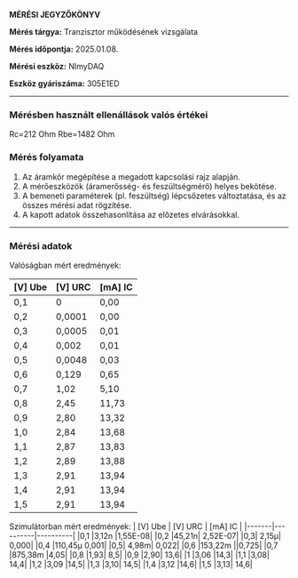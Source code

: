 **MÉRÉSI JEGYZŐKÖNYV**

**Mérés tárgya:** Tranzisztor működésének vizsgálata


**Mérés időpontja:** 2025.01.08.

**Mérési eszköz:** NImyDAQ

**Eszköz gyáriszáma:** 305E1ED

---
### **Mérésben használt ellenállások valós értékei**

Rc=212 Ohm
Rbe=1482 Ohm

### **Mérés folyamata**

1. Az áramkör megépítése a megadott kapcsolási rajz alapján.
2. A mérőeszközök (áramerősség- és feszültségmérő) helyes bekötése.
3. A bemeneti paraméterek (pl. feszültség) lépcsőzetes változtatása, és az összes mérési adat rögzítése.
4. A kapott adatok összehasonlítása az előzetes elvárásokkal.

---

### **Mérési adatok**

Valóságban mért eredmények:

| [V] Ube | [V] URC | [mA] IC |
|-------|----------|----------|
|0,1  |0   |  0,00|
|0,2  |0,0001| 0,00|
|0,3  |0,0005 |0,01|
|0,4  | 0,002 |  0,01|
|0,5 | 0,0048| 0,03|
|0,6  |0,129|  0,65|
|0,7  |1,02   | 5,10|
|0,8  |2,45   | 11,73|
|0,9  |2,80  |  13,32|
|1,0  |2,84  |  13,68|
|1,1  |2,87 |   13,83|
|1,2  |2,89 |   13,88|
|1,3  |2,91  |  13,94|
|1,4  |2,91  |  13,94|
|1,5 | 2,91  |  13,94|





Szimulátorban mért eredmények:
| [V] Ube | [V] URC | [mA] IC |
|-------|----------|----------|
|0,1	|3,12n	|1,55E-08|
|0,2	|45,21n|	2,52E-07|
|0,3|	2,15µ|	0,000|
|0,4	|110,45µ	0,001|
|0,5|	4,98m|	0,022|
|0,6	|153,22m	||0,725|
|0,7	|875,38m	|4,05|
|0,8	|1,93|	8,5|
|0,9	|2,90|	13,6|
|1	|3,06	|14,3|
|1,1	|3,08|	14,4|
|1,2	|3,09	|14,5|
|1,3	|3,10|	14,5|
|1,4	|3,12	|14,6|
|1,5	|3,13|	14,6|
